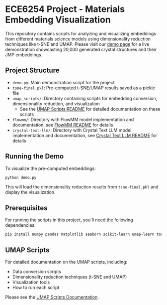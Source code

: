 # ECE6254 Project - Materials Embedding Visualization

This repository contains scripts for analyzing and visualizing embeddings from different materials science models using dimensionality reduction techniques like t-SNE and UMAP. Please visit our [demo page](http://ece6254.nima.sh/) for a live demonstration showcasting 20,000 generated crystal structures and their JMP embeddings.

## Project Structure

- `demo.py`: Main demonstration script for the project
- `tsne-final.pkl`: Pre-computed t-SNE/UMAP results saved as a pickle file
- `umap_scripts/`: Directory containing scripts for embedding conversion, dimensionality reduction, and visualization
  - See the [UMAP Scripts README](umap_scripts/README.md) for detailed documentation on these scripts
- `flowmm/`: Directory with FlowMM model implementation and documentation, see [FlowMM README](flowmm/README.md) for details
- `crystal-text-llm/`: Directory with Crystal Text LLM model implementation and documentation, see [Crystal Text LLM README](crystal-text-llm/README.md) for details

## Running the Demo

To visualize the pre-computed embeddings:

```bash
python demo.py
```

This will load the dimensionality reduction results from `tsne-final.pkl` and display the visualization.

## Prerequisites

For running the scripts in this project, you'll need the following dependencies:

```bash
pip install numpy pandas matplotlib seaborn scikit-learn umap-learn torch pytorch-lightning pymatgen torch-geometric torch-scatter tqdm rich
```

## UMAP Scripts

For detailed documentation on the UMAP scripts, including:
- Data conversion scripts
- Dimensionality reduction techniques (t-SNE and UMAP)
- Visualization tools
- How to run each script

Please see the [UMAP Scripts Documentation](umap_scripts/README.md).
